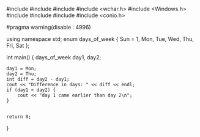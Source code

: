 #include <iostream>
#include <cstdlib>
#include <ctime>
#include <wchar.h>
#include <Windows.h>
#include <algorithm>
#include <vector>
#include <string>
#include <conio.h>

#pragma warning(disable : 4996)

using namespace std;
enum days_of_week {
    Sun = 1,
    Mon,
    Tue,
    Wed,
    Thu,
    Fri,
    Sat
};


int main()
{
    days_of_week day1, day2;

    day1 = Mon;
    day2 = Thu;
    int diff = day2 - day1;
    cout << "Difference in days: " << diff << endl;
    if (day1 < day2) {
        cout << "day 1 came earlier than day 2\n";
    }
    

    return 0;
}
